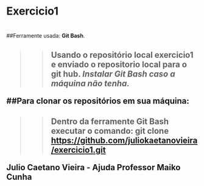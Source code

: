 # Exercicio1 <h1>
##Ferramente usada: **Git Bash**.<h2>
  
>>Usando o repositório local exercicio1 e 
enviado o repositorio local para o git hub.
*Instalar Git Bash caso a máquina não tenha.*

##Para clonar os repositórios em sua máquina: <h2>
>> Dentro da ferramente Git Bash executar o comando:
git clone https://github.com/juliokaetanovieira/exercicio1.git 


Julio Caetano Vieira - Ajuda Professor Maiko Cunha

